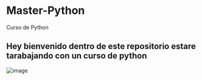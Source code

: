 # Master-Python
Curso de Python 
## Hey bienvenido dentro de este repositorio estare tarabajando con un curso de python

![image](https://user-images.githubusercontent.com/62117067/213873539-919d4aae-f911-4374-8efe-4f0d4f408bfe.png)
